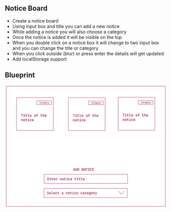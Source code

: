 ## Notice Board

- Create a notice board
- Using input box and title you can add a new notice
- While adding a notice you will also choose a category
- Once the notice is added it will be visible on the top
- When you double click on a notice box it will change to two input box and you can change the title or category
- When you click outside (blur) or press enter the details will get updated
- Add localStorage support

## Blueprint

![](notice.png)
